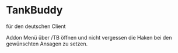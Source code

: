 # TankBuddy
für den deutschen Client


Addon Menü über /TB öffnen und nicht vergessen die Haken bei den gewünschten Ansagen zu setzen. 
